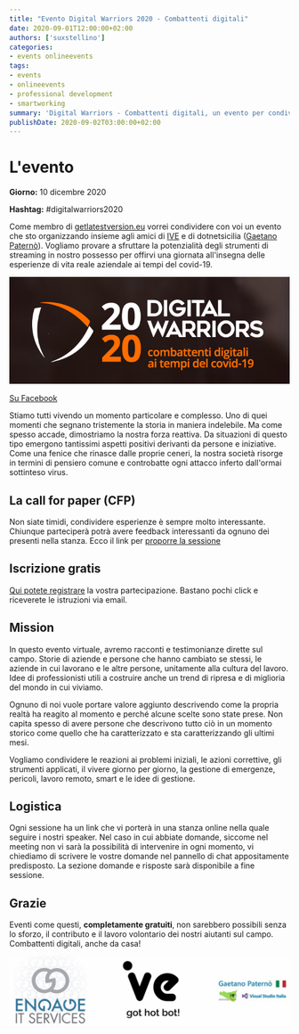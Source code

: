 ```yaml
---
title: "Evento Digital Warriors 2020 - Combattenti digitali"
date: 2020-09-01T12:00:00+02:00
authors: ['suxstellino']
categories:
- events onlineevents
tags:
- events
- onlineevents
- professional development
- smartworking
summary: 'Digital Warriors - Combattenti digitali, un evento per condividere reazioni, scelte ed esperienze dirette ai tempi del covid-19'
publishDate: 2020-09-02T03:00:00+02:00
---
```


# L'evento

**Giorno:** 10 dicembre 2020

**Hashtag:** #digitalwarriors2020

Come membro di [getlatestversion.eu](https://getlatestversion.eu) vorrei condividere con voi un evento che sto organizzando insieme agli amici di [IVE](https://ive.ai) e di dotnetsicilia ([Gaetano Paternò](https://www.gaetanopaterno.it)). Vogliamo provare a sfruttare la potenzialità degli strumenti di streaming in nostro possesso per offirvi una giornata all'insegna delle esperienze di vita reale aziendale ai tempi del covid-19.

![dw2020](./splash.png)

[Su Facebook](https://www.facebook.com/wearedigitalwarriors)

Stiamo tutti vivendo un momento particolare e complesso. Uno di quei momenti che segnano tristemente la storia in maniera indelebile. Ma come spesso accade, dimostriamo la nostra forza reattiva. Da situazioni di questo tipo emergono tantissimi aspetti positivi derivanti da persone e iniziative. Come una fenice che rinasce dalle proprie ceneri, la nostra società risorge in termini di pensiero comune e controbatte ogni attacco inferto dall'ormai sottinteso virus.

## La call for paper (CFP)

Non siate timidi, condividere esperienze è sempre molto interessante. Chiunque parteciperà potrà avere feedback interessanti da ognuno dei presenti nella stanza.
Ecco il link per [proporre la sessione](https://sessionize.com/digital-warriors-2020/)

## Iscrizione gratis

[Qui potete registrare](https://biglietti-digital-warriors-2020.eventbrite.it/) la vostra partecipazione. Bastano pochi click e riceverete le istruzioni via email.

## Mission

In questo evento virtuale, avremo racconti e testimonianze dirette sul campo. Storie di aziende e persone che hanno cambiato se stessi, le aziende in cui lavorano e le altre persone, unitamente alla cultura del lavoro. Idee di professionisti utili a costruire anche un trend di ripresa e di miglioria del mondo in cui viviamo.

Ognuno di noi vuole portare valore aggiunto descrivendo come la propria realtà ha reagito al momento e perché alcune scelte sono state prese. Non capita spesso di avere persone che descrivono tutto ciò in un momento storico come quello che ha caratterizzato e sta caratterizzando gli ultimi mesi.

Vogliamo condividere le reazioni ai problemi iniziali, le azioni correttive, gli strumenti applicati, il vivere giorno per giorno, la gestione di emergenze, pericoli, lavoro remoto, smart e le idee di gestione.

## Logistica

Ogni sessione ha un link che vi porterà in una stanza online nella quale seguire i nostri speaker. Nel caso in cui abbiate domande, siccome nel meeting non vi sarà la possibilità di intervenire in ogni momento, vi chiediamo di scrivere le vostre domande nel pannello di chat appositamente predisposto. La sezione domande e risposte sarà disponibile a fine sessione.

## Grazie

Eventi come questi, **completamente gratuiti**, non sarebbero possibili senza lo sforzo, il contributo e il lavoro volontario dei nostri aiutanti sul campo.
Combattenti digitali, anche da casa!

![sponsor](./sponsor.png)
